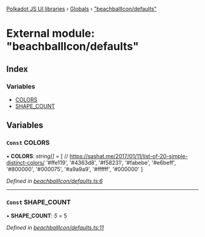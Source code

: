 [Polkadot JS UI libraries](../README.md) › [Globals](../globals.md) › ["beachballIcon/defaults"](_beachballicon_defaults_.md)

# External module: "beachballIcon/defaults"

## Index

### Variables

* [COLORS](_beachballicon_defaults_.md#const-colors)
* [SHAPE_COUNT](_beachballicon_defaults_.md#const-shape_count)

## Variables

### `Const` COLORS

• **COLORS**: *string[]* = [
  // https://sashat.me/2017/01/11/list-of-20-simple-distinct-colors/
  '#ffe119', '#4363d8', '#f58231', '#fabebe', '#e6beff', '#800000', '#000075', '#a9a9a9', '#ffffff', '#000000'
]

*Defined in [beachballIcon/defaults.ts:6](https://github.com/polkadot-js/ui/blob/6fb91e2e/packages/ui-shared/src/beachballIcon/defaults.ts#L6)*

___

### `Const` SHAPE_COUNT

• **SHAPE_COUNT**: *5* = 5

*Defined in [beachballIcon/defaults.ts:11](https://github.com/polkadot-js/ui/blob/6fb91e2e/packages/ui-shared/src/beachballIcon/defaults.ts#L11)*

